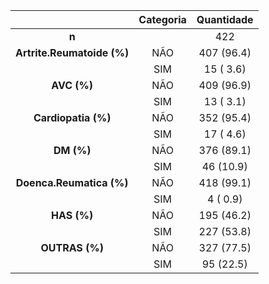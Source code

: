 

|            &nbsp;            |  Categoria  |  Quantidade   |
|:----------------------------:|:-------:|:----------:|
|            **n**             |         |    422     |
|  **Artrite.Reumatoide (%)**  |   NÃO   | 407 (96.4) |
|                              |   SIM   | 15 ( 3.6)  |
|         **AVC (%)**          |   NÃO   | 409 (96.9) |
|                              |   SIM   | 13 ( 3.1)  |
|     **Cardiopatia (%)**      |   NÃO   | 352 (95.4) |
|                              |   SIM   | 17 ( 4.6)  |
|          **DM (%)**          |   NÃO   | 376 (89.1) |
|                              |   SIM   | 46 (10.9)  |
|   **Doenca.Reumatica (%)**   |   NÃO   | 418 (99.1) |
|                              |   SIM   |  4 ( 0.9)  |
|         **HAS (%)**          |   NÃO   | 195 (46.2) |
|                              |   SIM   | 227 (53.8) |
|        **OUTRAS (%)**        |   NÃO   | 327 (77.5) |
|                              |   SIM   | 95 (22.5)  |

